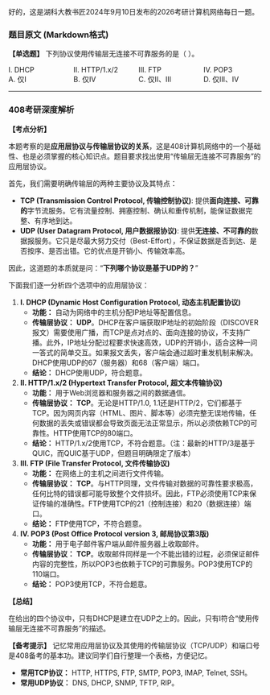 好的，这是湖科大教书匠2024年9月10日发布的2026考研计算机网络每日一题。



### 题目原文 (Markdown格式)



**【单选题】** 下列协议使用传输层无连接不可靠服务的是（ ）。

<!-- I. DHCP  -->

<!-- II. HTTP/1.x/2  -->

<!-- III. FTP  -->

<!-- IV. POP3 -->

<div style="display:flex; flex-wrap:wrap; gap:1em;">
  <div style="flex:1 1 20%;">I. DHCP </div>
  <div style="flex:1 1 20%;">II. HTTP/1.x/2 </div>
  <div style="flex:1 1 20%;">III. FTP </div>
  <div style="flex:1 1 20%;">IV. POP3</div>
</div>

<!-- A. 仅I  -->

<!-- B. 仅IV  -->

<!-- C. 仅II、III  -->

<!-- D. 仅III、IV -->

<div style="display:flex; flex-wrap:wrap; gap:1em;">
  <div style="flex:1 1 20%;">A. 仅I </div>
  <div style="flex:1 1 20%;">B. 仅IV </div>
  <div style="flex:1 1 20%;">C. 仅II、III </div>
  <div style="flex:1 1 20%;">D. 仅III、IV</div>
</div>

------



### 408考研深度解析



**【考点分析】**

本题考察的是**应用层协议与传输层协议的关系**，这是408计算机网络中的一个基础性、也是必须掌握的核心知识点。题目要求找出使用“传输层无连接不可靠服务”的应用层协议。

首先，我们需要明确传输层的两种主要协议及其特点：

- **TCP (Transmission Control Protocol, 传输控制协议)**: 提供**面向连接、可靠的**字节流服务。它有流量控制、拥塞控制、确认和重传机制，能保证数据完整、有序地到达。
- **UDP (User Datagram Protocol, 用户数据报协议)**: 提供**无连接、不可靠的**数据报服务。它只是尽最大努力交付（Best-Effort），不保证数据是否到达、是否按序、是否出错。它的优点是开销小、传输效率高。

因此，这道题的本质就是问：“**下列哪个协议是基于UDP的？**”

下面我们逐一分析四个选项中的应用层协议：

1. **I. DHCP (Dynamic Host Configuration Protocol, 动态主机配置协议)**
   - **功能：** 自动为网络中的主机分配IP地址等配置信息。
   - **传输层协议：** **UDP**。DHCP在客户端获取IP地址的初始阶段（DISCOVER报文）需要使用广播，而TCP是点对点的、面向连接的协议，不支持广播。此外，IP地址分配过程要求快速高效，UDP的开销小，适合这种一问一答式的简单交互。如果报文丢失，客户端会通过超时重发机制来解决。DHCP使用UDP的67（服务器）和68（客户端）端口。
   - **结论：** DHCP使用UDP，符合题意。
2. **II. HTTP/1.x/2 (Hypertext Transfer Protocol, 超文本传输协议)**
   - **功能：** 用于Web浏览器和服务器之间的数据通信。
   - **传输层协议：** **TCP**。无论是HTTP/1.0, 1.1还是HTTP/2，它们都基于TCP。因为网页内容（HTML、图片、脚本等）必须完整无误地传输，任何数据的丢失或错误都会导致页面无法正常显示，所以必须依赖TCP的可靠性。HTTP使用TCP的80端口。
   - **结论：** HTTP/1.x/2使用TCP，不符合题意。（注：最新的HTTP/3是基于QUIC，而QUIC基于UDP，但题目明确限定了版本）
3. **III. FTP (File Transfer Protocol, 文件传输协议)**
   - **功能：** 在网络上的主机之间进行文件传输。
   - **传输层协议：** **TCP**。与HTTP同理，文件传输对数据的可靠性要求极高，任何比特的错误都可能导致整个文件损坏。因此，FTP必须使用TCP来保证传输的准确性。FTP使用TCP的21（控制连接）和20（数据连接）端口。
   - **结论：** FTP使用TCP，不符合题意。
4. **IV. POP3 (Post Office Protocol version 3, 邮局协议第3版)**
   - **功能：** 用于电子邮件客户端从邮件服务器上收取邮件。
   - **传输层协议：** **TCP**。收取邮件同样是一个不能出错的过程，必须保证邮件内容的完整性，所以POP3也依赖于TCP的可靠服务。POP3使用TCP的110端口。
   - **结论：** POP3使用TCP，不符合题意。

**【总结】**

在给出的四个协议中，只有DHCP是建立在UDP之上的。因此，只有I符合“使用传输层无连接不可靠服务”的描述。

**【备考提示】** 记忆常用应用层协议及其使用的传输层协议（TCP/UDP）和端口号是408备考的基本功。建议同学们自行整理一个表格，方便记忆。

- **常用TCP协议：** HTTP, HTTPS, FTP, SMTP, POP3, IMAP, Telnet, SSH。
- **常用UDP协议：** DNS, DHCP, SNMP, TFTP, RIP。